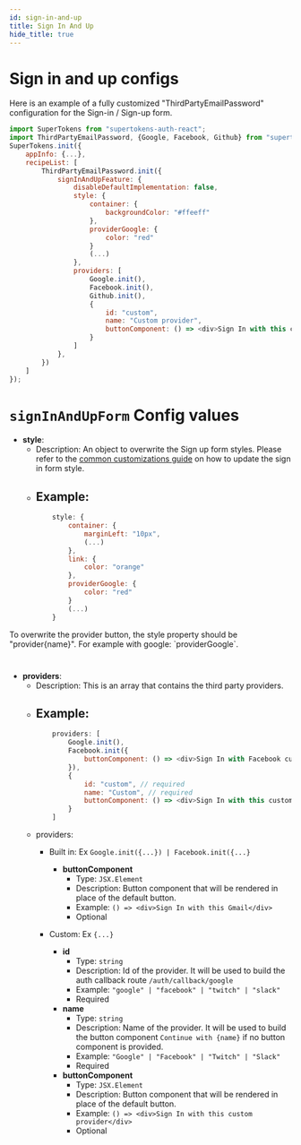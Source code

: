```yaml
---
id: sign-in-and-up
title: Sign In And Up
hide_title: true
---
```


# Sign in and up configs

Here is an example of a fully customized "ThirdPartyEmailPassword" configuration for the Sign-in / Sign-up form.

```js
import SuperTokens from "supertokens-auth-react";
import ThirdPartyEmailPassword, {Google, Facebook, Github} from "supertokens-auth-react/recipe/thirpartyemailpassword";
SuperTokens.init({
    appInfo: {...},
    recipeList: [
        ThirdPartyEmailPassword.init({
            signInAndUpFeature: {
                disableDefaultImplementation: false,
                style: {
                    container: {
                        backgroundColor: "#ffeeff"
                    },
                    providerGoogle: {
                        color: "red"
                    }
                    (...)
                },
                providers: [
                    Google.init(),
                    Facebook.init(),
                    Github.init(),
                    {
                        id: "custom",
                        name: "Custom provider",
                        buttonComponent: () => <div>Sign In with this custom provider</div> // optional
                    }
                ]
            },
        })
    ]
});
```

# `signInAndUpForm` Config values


- **style**: 
    - Description: An object to overwrite the Sign up form styles. Please refer to the <a href="/docs/thirdpartyemailpassword/common-customizations/styling/changing-style" target="_blank">common customizations guide</a> on how to update the sign in form style.
    - Example: 
        -
        ```js
            style: {
                container: {
                    marginLeft: "10px",
                    (...)
                },
                link: {
                    color: "orange"
                },
                providerGoogle: {
                    color: "red"
                }
                (...)
            }
        ```

<div class="specialNote" style="margin-bottom: 40px">
    To overwrite the provider button, the style property should be "provider{name}". For example with google: `providerGoogle`. 
</div>


- **providers**: 
    - Description: This is an array that contains the third party providers.
    - Example: 
        -
        ```js
            providers: [
                Google.init(),
                Facebook.init({
                    buttonComponent: () => <div>Sign In with Facebook custom button</div> // optional
                }),
                {
                    id: "custom", // required
                    name: "Custom", // required
                    buttonComponent: () => <div>Sign In with this custom provider</div> // optional
                }
            ]
        ```
    - providers:
        - Built in: Ex `Google.init({...}) | Facebook.init({...}` 

            - **buttonComponent**
                - Type: `JSX.Element`
                - Description: Button component that will be rendered in place of the default button.
                - Example: `() => <div>Sign In with this Gmail</div>`
                - Optional

        - Custom: Ex `{...}`

            - **id**
                - Type: `string`
                - Description: Id of the provider. It will be used to build the auth callback route `/auth/callback/google`
                - Example: `"google" | "facebook" | "twitch" | "slack"`
                - Required
            - **name**
                - Type: `string`
                - Description: Name of the provider. It will be used to build the button component `Continue with {name}` if no button component is provided.
                - Example: `"Google" | "Facebook" | "Twitch" | "Slack"`
                - Required
            - **buttonComponent**
                - Type: `JSX.Element`
                - Description: Button component that will be rendered in place of the default button.
                - Example: `() => <div>Sign In with this custom provider</div>`
                - Optional

